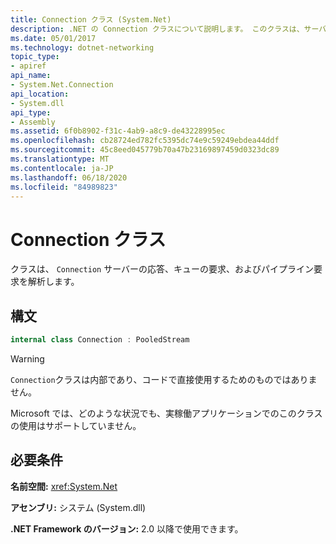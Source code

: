 ```yaml
---
title: Connection クラス (System.Net)
description: .NET の Connection クラスについて説明します。 このクラスは、サーバーの応答、キューの要求、およびパイプライン要求を解析します。 System.NET 名前空間にあります。
ms.date: 05/01/2017
ms.technology: dotnet-networking
topic_type:
- apiref
api_name:
- System.Net.Connection
api_location:
- System.dll
api_type:
- Assembly
ms.assetid: 6f0b8902-f31c-4ab9-a8c9-de43228995ec
ms.openlocfilehash: cb28724ed782fc5395dc74e9c59249ebdea44ddf
ms.sourcegitcommit: 45c8eed045779b70a47b23169897459d0323dc89
ms.translationtype: MT
ms.contentlocale: ja-JP
ms.lasthandoff: 06/18/2020
ms.locfileid: "84989823"
---
```

# <a name="connection-class"></a>Connection クラス

クラスは、 `Connection` サーバーの応答、キューの要求、およびパイプライン要求を解析します。

## <a name="syntax"></a>構文
  
```csharp  
internal class Connection : PooledStream
```

> [!WARNING]
> `Connection`クラスは内部であり、コードで直接使用するためのものではありません。
>
> Microsoft では、どのような状況でも、実稼働アプリケーションでのこのクラスの使用はサポートしていません。

## <a name="requirements"></a>必要条件

**名前空間:** <xref:System.Net>

**アセンブリ:** システム (System.dll)

**.NET Framework のバージョン:** 2.0 以降で使用できます。
